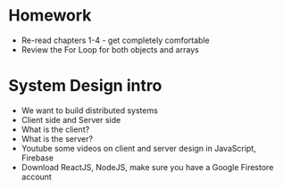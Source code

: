 # Homework
* Re-read chapters 1-4 - get completely comfortable
* Review the For Loop for both objects and arrays

# System Design intro
* We want to build distributed systems
* Client side and Server side
* What is the client?
* What is the server?
* Youtube some videos on client and server design in JavaScript, Firebase
* Download ReactJS, NodeJS, make sure you have a Google Firestore account